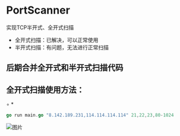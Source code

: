 # PortScanner
实现TCP半开式、全开式扫描
- 全开式扫描：已解决，可以正常使用
- 半开式扫描：有问题，无法进行正常扫描

后期合并全开式和半开式扫描代码
------

## 全开式扫描使用方法：
$\circ$
*


```go
go run main.go "8.142.189.231,114.114.114.114" 21,22,23,80-1024
```
![图片](https://user-images.githubusercontent.com/102449999/186863131-b671b8f2-b754-433f-b869-88ebae1bf579.png)

